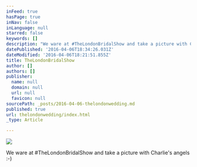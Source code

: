 ```yaml
---
inFeed: true
hasPage: true
inNav: false
inLanguage: null
starred: false
keywords: []
description: "We ware at #TheLondonBridalShow and take a picture with Charlie's angels :-)"
datePublished: '2016-04-06T18:34:26.031Z'
dateModified: '2016-04-06T18:21:51.855Z'
title: TheLondonBridalShow
author: []
authors: []
publisher:
  name: null
  domain: null
  url: null
  favicon: null
sourcePath: _posts/2016-04-06-thelondonwedding.md
published: true
url: thelondonwedding/index.html
_type: Article

---
```

![](https://the-grid-user-content.s3-us-west-2.amazonaws.com/bf5b09fb-7395-4368-b7d5-2042fc75bac7.jpg)

We ware at \#TheLondonBridalShow and take a picture with Charlie's angels :-)